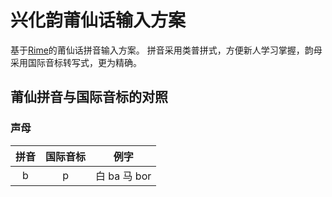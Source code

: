 # 兴化韵莆仙话输入方案

基于[Rime](https://rime.im/)的莆仙话拼音输入方案。
拼音采用类普拼式，方便新人学习掌握，韵母采用国际音标转写式，更为精确。

## 莆仙拼音与国际音标的对照

### 声母

| 拼音 | 国际音标 | 例字 |  
| :------: | :--------: | :----------: | 
| b |  p  | 白 ba 马 bor |  

